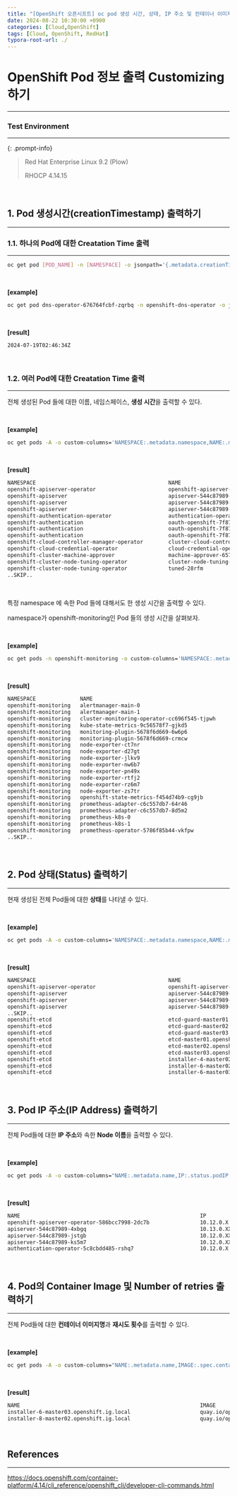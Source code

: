 ```yaml
---
title: "[OpenShift 오픈시프트] oc pod 생성 시간, 상태, IP 주소 및 컨테이너 이미지 출력 방법 (custom-columns, jsonpath 사용)"
date: 2024-08-22 10:30:00 +0900
categories: [Cloud,OpenShift]
tags: [Cloud, OpenShift, RedHat]
typora-root-url: ./
---
```




# **OpenShift Pod 정보 출력 Customizing 하기**

---

### **Test Environment**

---

{: .prompt-info}

> Red Hat Enterprise Linux 9.2 (Plow)
>
> RHOCP 4.14.15



<br/>

## **1. Pod 생성시간(creationTimestamp) 출력하기**

---

### **1.1. 하나의 Pod에 대한 Creatation Time 출력**

---

```bash
oc get pod [POD_NAME] -n [NAMESPACE] -o jsonpath='{.metadata.creationTimestamp}'
```

<br/>

**[example]**

```bash
oc get pod dns-operator-676764fcbf-zqrbq -n openshift-dns-operator -o jsonpath='{.metadata.creationTimestamp}'
```

<br/>

**[result]**

```bash
2024-07-19T02:46:34Z
```



<br/>

### **1.2. 여러 Pod에 대한 Creatation Time 출력**

---

전체 생성된 Pod 들에 대한 이름, 네임스페이스, **생성 시간**을 출력할 수 있다.

<br/>

**[example]**

```bash
oc get pods -A -o custom-columns='NAMESPACE:.metadata.namespace,NAME:.metadata.name,CREATION_TIME:.metadata.creationTimestamp'
```

<br/>

**[result]**

```bash
NAMESPACE                                          NAME                                                         CREATION_TIME
openshift-apiserver-operator                       openshift-apiserver-operator-586bcc7998-2dc7b                2024-07-19T02:46:33Z
openshift-apiserver                                apiserver-544c87989-4xbgq                                    2024-07-19T07:02:14Z
openshift-apiserver                                apiserver-544c87989-jstgb                                    2024-07-19T06:59:25Z
openshift-apiserver                                apiserver-544c87989-ks5m7                                    2024-07-19T07:00:47Z
openshift-authentication-operator                  authentication-operator-5c8cbdd485-rshq7                     2024-07-19T02:46:33Z
openshift-authentication                           oauth-openshift-7f87464f54-dmlbc                             2024-08-01T06:59:56Z
openshift-authentication                           oauth-openshift-7f87464f54-q9jmq                             2024-08-01T06:59:00Z
openshift-authentication                           oauth-openshift-7f87464f54-vl2t7                             2024-08-01T06:59:28Z
openshift-cloud-controller-manager-operator        cluster-cloud-controller-manager-operator-7f49dd9989-gppvx   2024-07-19T02:48:34Z
openshift-cloud-credential-operator                cloud-credential-operator-56c5859d5f-qd8mg                   2024-07-19T02:46:33Z
openshift-cluster-machine-approver                 machine-approver-6575c8cbbd-gph5x                            2024-07-19T02:46:33Z
openshift-cluster-node-tuning-operator             cluster-node-tuning-operator-88467b9d9-st57n                 2024-07-19T02:46:33Z
openshift-cluster-node-tuning-operator             tuned-28rfm                                                  2024-07-19T02:50:14Z
..SKIP..
```



<br/>

특정 namespace 에 속한 Pod 들에 대해서도 한 생성 시간을 출력할 수 있다. 

namespace가 openshift-monitoring인 Pod 들의 생성 시간을 살펴보자.

**<br/>**

**[example]**

```bash
oc get pods -n openshift-monitoring -o custom-columns='NAMESPACE:.metadata.namespace,NAME:.metadata.name,CREATION_TIME:.metadata.creationTimestamp'
```

<br/>

**[result]**

```bash
NAMESPACE              NAME                                                     CREATION_TIME
openshift-monitoring   alertmanager-main-0                                      2024-07-19T07:05:28Z
openshift-monitoring   alertmanager-main-1                                      2024-07-19T07:04:56Z
openshift-monitoring   cluster-monitoring-operator-cc696f545-tjpwh              2024-07-19T02:46:34Z
openshift-monitoring   kube-state-metrics-9c56578f7-gjkd5                       2024-07-19T07:04:53Z
openshift-monitoring   monitoring-plugin-5678f6d669-6w6p6                       2024-07-19T05:41:26Z
openshift-monitoring   monitoring-plugin-5678f6d669-crmcw                       2024-07-19T05:41:26Z
openshift-monitoring   node-exporter-ct7nr                                      2024-07-19T05:41:26Z
openshift-monitoring   node-exporter-d27gt                                      2024-07-19T05:41:26Z
openshift-monitoring   node-exporter-jlkv9                                      2024-07-19T05:41:26Z
openshift-monitoring   node-exporter-nw6b7                                      2024-07-19T05:41:26Z
openshift-monitoring   node-exporter-pn49x                                      2024-07-19T05:41:26Z
openshift-monitoring   node-exporter-rtfj2                                      2024-07-19T05:41:26Z
openshift-monitoring   node-exporter-rz6m7                                      2024-07-19T05:41:26Z
openshift-monitoring   node-exporter-zs7tr                                      2024-07-19T05:41:26Z
openshift-monitoring   openshift-state-metrics-f454d74b9-cg9jb                  2024-07-19T07:04:53Z
openshift-monitoring   prometheus-adapter-c6c557db7-64r46                       2024-08-20T08:27:03Z
openshift-monitoring   prometheus-adapter-c6c557db7-8d5m2                       2024-08-20T08:27:03Z
openshift-monitoring   prometheus-k8s-0                                         2024-07-19T07:05:14Z
openshift-monitoring   prometheus-k8s-1                                         2024-07-19T07:04:57Z
openshift-monitoring   prometheus-operator-5786f85b44-vkfpw                     2024-07-19T07:04:43Z
..SKIP..
```

<br/>

## **2. Pod 상태(Status) 출력하기**

---

현재 생성된 전체 Pod들에 대한 **상태**를 나타낼 수 있다.

<br/>

**[example]**

```bash
oc get pods -A -o custom-columns='NAMESPACE:.metadata.namespace,NAME:.metadata.name,STATUS:.status.phase'
```

<br/>

**[result]**

```bash
NAMESPACE                                          NAME                                                         STATUS
openshift-apiserver-operator                       openshift-apiserver-operator-586bcc7998-2dc7b                Running
openshift-apiserver                                apiserver-544c87989-4xbgq                                    Running
openshift-apiserver                                apiserver-544c87989-jstgb                                    Running
openshift-apiserver                                apiserver-544c87989-ks5m7                                    Running
..SKIP..
openshift-etcd                                     etcd-guard-master01.openshift.ig.local                       Running
openshift-etcd                                     etcd-guard-master02.openshift.ig.local                       Running
openshift-etcd                                     etcd-guard-master03.openshift.ig.local                       Running
openshift-etcd                                     etcd-master01.openshift.ig.local                             Running
openshift-etcd                                     etcd-master02.openshift.ig.local                             Running
openshift-etcd                                     etcd-master03.openshift.ig.local                             Running
openshift-etcd                                     installer-4-master02.openshift.ig.local                      Succeeded
openshift-etcd                                     installer-6-master02.openshift.ig.local                      Succeeded
openshift-etcd                                     installer-6-master03.openshift.ig.local                      Succeeded
```

<br/>

## **3. Pod IP 주소(IP Address) 출력하기**

---

전체 Pod들에 대한 **IP 주소**와 속한 **Node 이름**을 출력할 수 있다.

<br/>

**[example]**

```bash
oc get pods -A -o custom-columns="NAME:.metadata.name,IP:.status.podIP,NODE:.spec.nodeName"
```



<br/>

**[result]**

```bash
NAME                                                         IP             NODE
openshift-apiserver-operator-586bcc7998-2dc7b                10.12.0.X     master03.openshift.ig.local
apiserver-544c87989-4xbgq                                    10.13.0.XXX   master02.openshift.ig.local
apiserver-544c87989-jstgb                                    10.12.0.XX    master03.openshift.ig.local
apiserver-544c87989-ks5m7                                    10.12.0.XX    master01.openshift.ig.local
authentication-operator-5c8cbdd485-rshq7                     10.12.0.X     master03.openshift.ig.local
```

<br/>

## **4. Pod의 Container Image 및 Number of retries 출력하기**

---

전체 Pod들에 대한 **컨테이너 이미지명**과 **재시도 횟수**를 출력할 수 있다.

<br/>

**[example]**

```bash
oc get pods -A -o custom-columns="NAME:.metadata.name,IMAGE:.spec.containers[*].image,RESTARTS:.status.containerStatuses[*].restartCount"
```

<br/>

**[result]**

```bash
NAME                                                         IMAGE
installer-6-master03.openshift.ig.local                      quay.io/openshift-release-dev/ocp-v4.0-art-dev@sha256:XXXXX
installer-8-master02.openshift.ig.local                      quay.io/openshift-release-dev/ocp-v4.0-art-dev@sha256:XXXXX
```





<br/>

## **References**

---

<https://docs.openshift.com/container-platform/4.14/cli_reference/openshift_cli/developer-cli-commands.html>

<br/>
